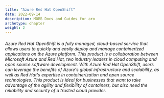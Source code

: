 ```yaml
---
title: "Azure Red Hat OpenShift"
date: 2022-09-14
description: MOBB Docs and Guides for aro
archetype: chapter
weight: 2
---
```



###### Azure Red Hat OpenShift is a fully managed, cloud-based service that allows users to quickly and easily deploy and manage containerized applications on the Azure platform. This product is a collaboration between Microsoft Azure and Red Hat, two industry leaders in cloud computing and open source software development. With Azure Red Hat OpenShift, users can leverage the benefits of Azure's global infrastructure and scalability, as well as Red Hat's expertise in containerization and open source technologies. This product is ideal for businesses that want to take advantage of the agility and flexibility of containers, but also need the reliability and security of a trusted cloud provider.